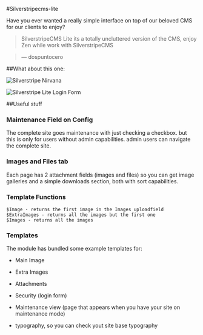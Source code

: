 #Silverstripecms-lite

Have you ever wanted a really simple interface on top of our beloved CMS for our clients to enjoy?


> SilverstripeCMS Lite its a totally uncluttered version of the CMS, enjoy Zen while work with SilverstripeCMS

> — dospuntocero

##What about this one:

![Silverstripe Nirvana](http://proposals.god.cl/Silverstripe_CMS_Lite_-_Edit_Page-20130208-123421.jpg)


![Silverstripe Lite Login Form](http://proposals.god.cl/Mozilla_Firefox-20130208-130715.jpg)

##Useful stuff

### Maintenance Field on Config

The complete site goes maintenance with just checking a checkbox. but this is only for users without admin capabilities. admin users can navigate the complete site.

### Images and Files tab

Each page has 2 attachment fields (images and files) so you can get image galleries and a simple downloads section, both with sort capabilities.

### Template Functions

    $Image - returns the first image in the Images uploadfield
    $ExtraImages - returns all the images but the first one
    $Images - returns all the images

### Templates

The module has bundled some example templates for:

+	Main Image

+	Extra Images

+	Attachments

+	Security (login form)

+	Maintenance view (page that appears when you have your site on maintenance mode)

+	typography, so you can check yout site base typography
